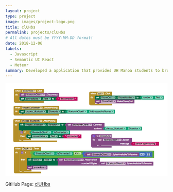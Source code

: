 ```yaml
---
layout: project
type: project
image: images/project-logo.png
title: clUHbs
permalink: projects/clUHbs
# All dates must be YYYY-MM-DD format!
date: 2018-12-06
labels:
  - Javascript
  - Semantic UI React
  - Meteor
summary: Developed a application that provides UH Manoa students to browse a well organized directory of all current student clubs with brief information.
---
```


<img class="ui image" src="../images/mit.png">

GitHub Page: <a href="https://cluhbs.github.io/"><i class="large github icon "></i>clUHbs</a>
 

